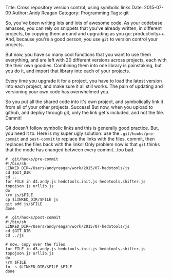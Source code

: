 Title: Cross repository version control, using symbolic links
Date: 2015-07-09
Author: Andy Reagan
Category: Programming
Tags: git

So, you've been writing lots and lots of awesome code.
As your codebase amasses, you can rely on snippets that you've already written, in different projects, by copying them around and upgrading as you go: productivity++.
And, because you're a good person, you use `git` to version control your projects.

But now, you have so many cool functions that you want to use them everything, and are left with 20 different versions across projects, each with the their own goodies.
Combining them into one library is painstaking, but you do it, and import that library into each of your projects.

Every time you upgrade it for a project, you have to load the latest version into each project, and make sure it all still works.
The pain of updating and versioning your own code has overwhelmed you.

So you put all the shared code into it's own project, and symbolically link it from all of your other projects.
Success!
But now, when you upload to github, and deploy through git, only the link get's included, and not the file.
Damnit!

Git doesn't follow symbolic links and this is generally good practice.
But, you need it to.
Here is my super ugly solution: use the `.git/hooks/pre-commit` and `post-commit` to replace the links with the files, commit, then replaces the files back with the links!
Only problem now is that `git` thinks that the mode has changed between every commit...too bad.

```
# .git/hooks/pre-commit
#!/bin/sh
LINKED_DIR=/Users/andyreagan/work/2015/07-hedotools/js
cd $GIT_DIR
cd ..
for FILE in d3.andy.js hedotools.init.js hedotools.shifter.js topojson.js urllib.js
do
\rm js/$FILE
cp $LINKED_DIR/$FILE js
git add js/$FILE
done
```

```
# .git/hooks/post-commit
#!/bin/sh
LINKED_DIR=/Users/andyreagan/work/2015/07-hedotools/js
cd $GIT_DIR
cd ../js

# now, copy over the files
for FILE in d3.andy.js hedotools.init.js hedotools.shifter.js topojson.js urllib.js
do
\rm $FILE
ln -s $LINKED_DIR/$FILE $FILE
done
```
